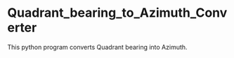 # Quadrant_bearing_to_Azimuth_Converter
This python program converts Quadrant bearing into Azimuth.
